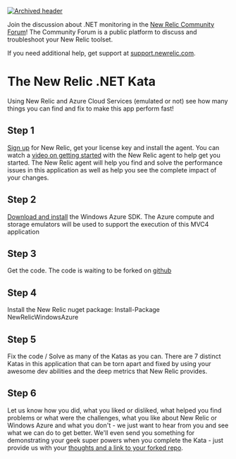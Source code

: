 [![Archived header](https://github.com/newrelic/open-source-office/raw/master/examples/categories/images/Archived.png)](https://github.com/newrelic/open-source-office/blob/master/examples/categories/index.md#archived)

Join the discussion about .NET monitoring in the [New Relic Community Forum](https://discuss.newrelic.com/category/net-agent)! The Community Forum is a public platform to discuss and troubleshoot your New Relic toolset.

If you need additional help, get support at [support.newrelic.com](https://support.newrelic.com).

The New Relic .NET Kata
=====================

Using New Relic and Azure Cloud Services (emulated or not) see how many things you can find and fix to make this app perform fast!

Step 1
-------
[Sign up](http://newrelic.com) for New Relic, get your license key and install the agent.  You can watch a [video on getting started](http://newrelic.com/resources/training) with the New Relic agent to help get you started. The New Relic agent will help you find and solve the performance issues in this application as well as help you see the complete impact of your changes.

Step 2
-------
[Download and install](http://www.windowsazure.com/en-us/develop/net/) the Windows Azure SDK. The Azure compute and storage emulators will be used to support the execution of this MVC4 application 

Step 3
-------
Get the code. The code is waiting to be forked on [github](https://github.com/newrelic/newrelic-dot-net-kata)

Step 4
-------
Install the New Relic nuget package:
Install-Package NewRelicWindowsAzure

Step 5
-------
Fix the code / Solve as many of the Katas as you can. There are 7 distinct Katas in this application that can be torn apart and fixed by using your awesome dev abilities and the deep metrics that New Relic provides.

Step 6
-------
Let us know how you did, what you liked or disliked, what helped you find problems or what were the challenges, what you like about New Relic or Windows Azure and what you don't - we just want to hear from you and see what we can do to get better. We'll even send you something for demonstrating your geek super powers when you complete the Kata - just provide us with your [thoughts and a link to your forked repo](https://support.newrelic.com/home).
